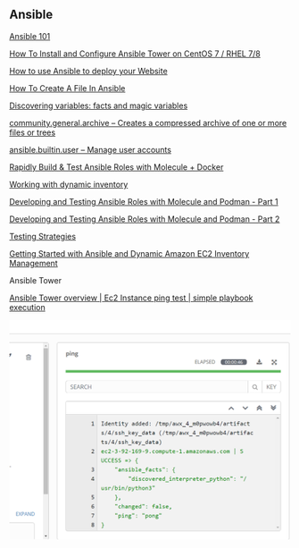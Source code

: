 ## Ansible

[Ansible 101](https://youtube.com/playlist?list=PL2_OBreMn7FqZkvMYt6ATmgC0KAGGJNAN)


[How To Install and Configure Ansible Tower on CentOS 7 / RHEL 7/8](https://computingforgeeks.com/install-and-configure-ansible-tower-on-centos-rhel/)

[How to use Ansible to deploy your Website](https://www.serverlab.ca/tutorials/dev-ops/automation/how-to-use-ansible-to-deploy-your-website/)


[How To Create A File In Ansible](https://phoenixnap.com/kb/ansible-create-file)


[Discovering variables: facts and magic variables](https://docs.ansible.com/ansible/latest/user_guide/playbooks_vars_facts.html#package-requirements-for-fact-gathering)



[community.general.archive – Creates a compressed archive of one or more files or trees](https://docs.ansible.com/ansible/latest/collections/community/general/archive_module.html)


[ansible.builtin.user – Manage user accounts](https://docs.ansible.com/ansible/latest/collections/ansible/builtin/user_module.html)


[Rapidly Build & Test Ansible Roles with Molecule + Docker](https://youtu.be/DAnMyBZ8-Qs)


[Working with dynamic inventory](https://docs.ansible.com/ansible/latest/user_guide/intro_dynamic_inventory.html)

[Developing and Testing Ansible Roles with Molecule and Podman - Part 1](https://www.ansible.com/blog/developing-and-testing-ansible-roles-with-molecule-and-podman-part-1)

[Developing and Testing Ansible Roles with Molecule and Podman - Part 2](https://www.ansible.com/blog/developing-and-testing-ansible-roles-with-molecule-and-podman-part-2)

[Testing Strategies](https://docs.ansible.com/ansible/latest/reference_appendices/test_strategies.html)

[Getting Started with Ansible and Dynamic Amazon EC2 Inventory Management](https://aws.amazon.com/blogs/apn/getting-started-with-ansible-and-dynamic-amazon-ec2-inventory-management/)


Ansible Tower

[Ansible Tower overview | Ec2 Instance ping test | simple playbook execution](https://youtu.be/_YoMHt8WzHk)

![](images/ansible_ping_success.png)